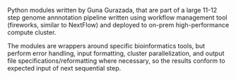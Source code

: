 Python modules written by Guna Gurazada, that are part of a large 11-12 step genome annnotation pipeline written using workflow management tool (fireworks, similar to NextFlow) and deployed to on-prem high-performance compute cluster.

The modules are wrappers around specific bioinformatics tools, but perform error handling, input formatting, cluster parallelization, and output file specifications/reformatting where necessary, so the results conform to expected input of next sequential step.


